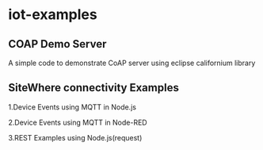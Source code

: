 # iot-examples

## COAP Demo Server
A simple code to demonstrate CoAP server using eclipse californium library

## SiteWhere connectivity Examples

1.Device Events using MQTT in Node.js

2.Device Events using MQTT in Node-RED

3.REST Examples using Node.js(request)
